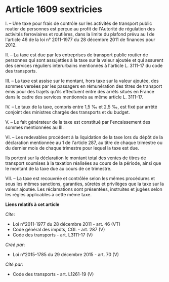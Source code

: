 # Article 1609 sextricies

I. – Une taxe pour frais de contrôle sur les activités de transport public routier de personnes est perçue au profit de
l'Autorité de régulation des activités ferroviaires et routières, dans la limite du plafond prévu au I de l'article 46 de la
loi n° 2011-1977 du 28 décembre 2011 de finances pour 2012. 

II. – La taxe est due par les entreprises de transport public routier de personnes qui sont assujetties à la taxe sur la
valeur ajoutée et qui assurent des services réguliers interurbains mentionnés à l'article L. 3111-17 du code des transports. 

III. – La taxe est assise sur le montant, hors taxe sur la valeur ajoutée, des sommes versées par les passagers en
rémunération des titres de transport émis pour des trajets qu'ils effectuent entre des arrêts situés en France dans le cadre
des services mentionnés au même article L. 3111-17. 

IV. – Le taux de la taxe, compris entre 1,5 ‰ et 2,5 ‰, est fixé par arrêté conjoint des ministres chargés des transports et
du budget. 

V. – Le fait générateur de la taxe est constitué par l'encaissement des sommes mentionnées au III. 

VI. – Les redevables procèdent à la liquidation de la taxe lors du dépôt de la déclaration mentionnée au 1 de l'article 287,
au titre de chaque trimestre ou du dernier mois de chaque trimestre pour lequel la taxe est due. 

Ils portent sur la déclaration le montant total des ventes de titres de transport soumises à la taxation réalisées au cours
de la période, ainsi que le montant de la taxe due au cours de ce trimestre. 

VII. – La taxe est recouvrée et contrôlée selon les mêmes procédures et sous les mêmes sanctions, garanties, sûretés et
privilèges que la taxe sur la valeur ajoutée. Les réclamations sont présentées, instruites et jugées selon les règles
applicables à cette même taxe.

**Liens relatifs à cet article**

_Cite_:

  - Loi n°2011-1977 du 28 décembre 2011 - art. 46 (VT)
  - Code général des impôts, CGI. - art. 287 (V)
  - Code des transports - art. L3111-17 (V)

_Créé par_:

  - Loi n°2015-1785 du 29 décembre 2015 - art. 70 (V)

_Cité par_:

  - Code des transports - art. L1261-19 (V)
